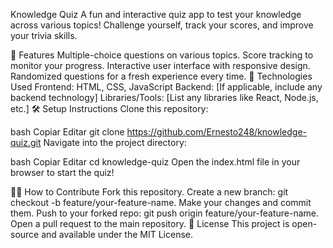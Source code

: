 Knowledge Quiz
A fun and interactive quiz app to test your knowledge across various topics! Challenge yourself, track your scores, and improve your trivia skills.

🚀 Features
Multiple-choice questions on various topics.
Score tracking to monitor your progress.
Interactive user interface with responsive design.
Randomized questions for a fresh experience every time.
🔧 Technologies Used
Frontend: HTML, CSS, JavaScript
Backend: [If applicable, include any backend technology]
Libraries/Tools: [List any libraries like React, Node.js, etc.]
🛠️ Setup Instructions
Clone this repository:

bash
Copiar
Editar
git clone https://github.com/Ernesto248/knowledge-quiz.git
Navigate into the project directory:

bash
Copiar
Editar
cd knowledge-quiz
Open the index.html file in your browser to start the quiz!

🧑‍💻 How to Contribute
Fork this repository.
Create a new branch: git checkout -b feature/your-feature-name.
Make your changes and commit them.
Push to your forked repo: git push origin feature/your-feature-name.
Open a pull request to the main repository.
📄 License
This project is open-source and available under the MIT License.
